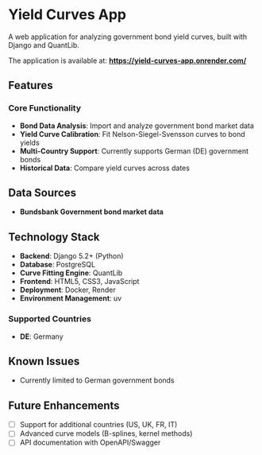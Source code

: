 # Yield Curves App

A web application for analyzing government bond yield curves, built with Django and QuantLib.

The application is available at: **https://yield-curves-app.onrender.com/**

## Features

### Core Functionality
- **Bond Data Analysis**: Import and analyze government bond market data
- **Yield Curve Calibration**: Fit Nelson-Siegel-Svensson curves to bond yields
- **Multi-Country Support**: Currently supports German (DE) government bonds
- **Historical Data**: Compare yield curves across dates

## Data Sources

- **Bundsbank Government bond market data**

## Technology Stack

- **Backend**: Django 5.2+ (Python)
- **Database**: PostgreSQL
- **Curve Fitting Engine**: QuantLib
- **Frontend**: HTML5, CSS3, JavaScript
- **Deployment**: Docker, Render
- **Environment Management**: uv

### Supported Countries

- **DE**: Germany

## Known Issues

- Currently limited to German government bonds

## Future Enhancements

- [ ] Support for additional countries (US, UK, FR, IT)
- [ ] Advanced curve models (B-splines, kernel methods)
- [ ] API documentation with OpenAPI/Swagger
